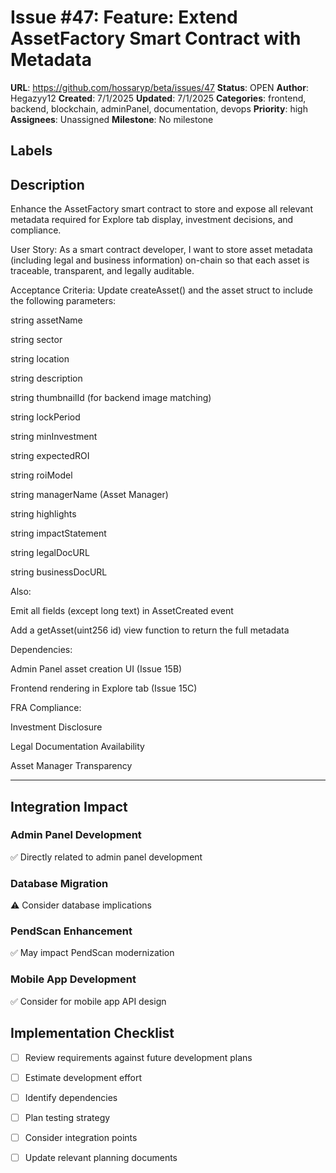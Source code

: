 # Issue #47: Feature: Extend AssetFactory Smart Contract with Metadata

**URL**: https://github.com/hossaryp/beta/issues/47
**Status**: OPEN
**Author**: Hegazyy12
**Created**: 7/1/2025
**Updated**: 7/1/2025
**Categories**: frontend, backend, blockchain, adminPanel, documentation, devops
**Priority**: high
**Assignees**: Unassigned
**Milestone**: No milestone

## Labels


## Description
Enhance the AssetFactory smart contract to store and expose all relevant metadata required for Explore tab display, investment decisions, and compliance.

User Story:
As a smart contract developer, I want to store asset metadata (including legal and business information) on-chain so that each asset is traceable, transparent, and legally auditable.

Acceptance Criteria:
Update createAsset() and the asset struct to include the following parameters:

string assetName

string sector

string location

string description

string thumbnailId (for backend image matching)

string lockPeriod

string minInvestment

string expectedROI

string roiModel

string managerName (Asset Manager)

string highlights

string impactStatement

string legalDocURL

string businessDocURL

Also:

Emit all fields (except long text) in AssetCreated event

Add a getAsset(uint256 id) view function to return the full metadata

Dependencies:

Admin Panel asset creation UI (Issue 15B)

Frontend rendering in Explore tab (Issue 15C)

FRA Compliance:

 Investment Disclosure

Legal Documentation Availability

Asset Manager Transparency



---

## Integration Impact

### Admin Panel Development
✅ Directly related to admin panel development

### Database Migration  
⚠️ Consider database implications

### PendScan Enhancement
✅ May impact PendScan modernization

### Mobile App Development
✅ Consider for mobile app API design

## Implementation Checklist
- [ ] Review requirements against future development plans
- [ ] Estimate development effort  
- [ ] Identify dependencies
- [ ] Plan testing strategy
- [ ] Consider integration points
- [ ] Update relevant planning documents

